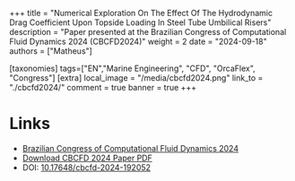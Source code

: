 +++
title = "Numerical Exploration On The Effect Of The Hydrodynamic Drag Coefficient Upon Topside Loading In Steel Tube Umbilical Risers"
description = "Paper presented at the Brazilian Congress of Computational Fluid Dynamics 2024 (CBCFD2024)"
weight = 2
date = "2024-09-18"
authors = ["Matheus"]

[taxonomies]
tags=["EN","Marine Engineering", "CFD", "OrcaFlex", "Congress"]
[extra]
local_image = "/media/cbcfd2024.png"
link_to = "./cbcfd2024/"
comment = true
banner = true
+++


# Links
- [Brazilian Congress of Computational Fluid Dynamics 2024](https://www.cbcfd.com.br/cbcfd-2024/page/3730-home)
- <a href="/downloadables/cbcfd2024/CBCFD_100439.pdf" download="CBCFD_100439.pdf">Download CBCFD 2024 Paper PDF</a>
- DOI: <a href="https://doi.org/10.17648/cbcfd-2024-192052">10.17648/cbcfd-2024-192052</a>




